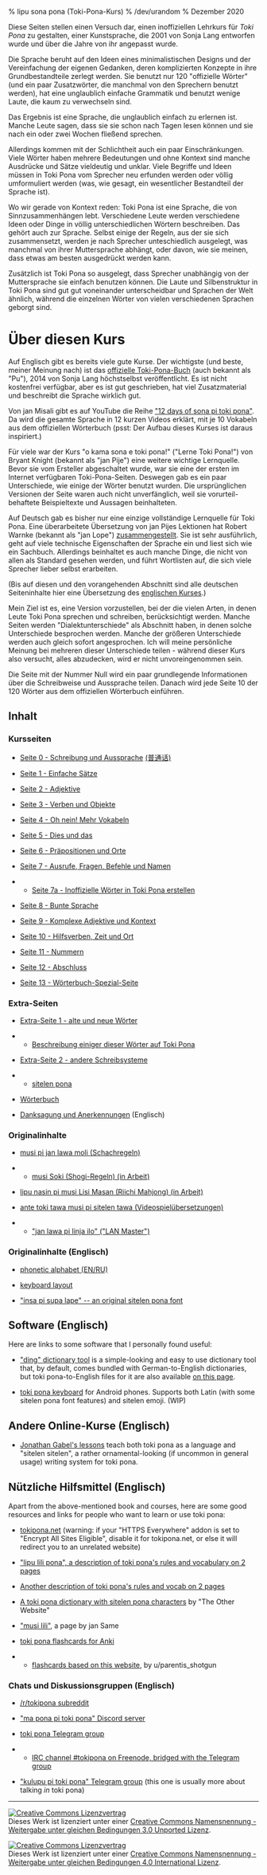 % lipu sona pona (Toki-Pona-Kurs)
% /dev/urandom
% Dezember 2020

Diese Seiten stellen einen Versuch dar, einen inoffiziellen Lehrkurs für *Toki
Pona* zu gestalten, einer Kunstsprache, die 2001 von Sonja Lang entworfen wurde
und über die Jahre von ihr angepasst wurde.

Die Sprache beruht auf den Ideen eines minimalistischen Designs und der 
Vereinfachung der eigenen Gedanken, deren komplizierten Konzepte in ihre 
Grundbestandteile zerlegt werden.
Sie benutzt nur 120 "offizielle Wörter" (und ein paar Zusatzwörter, die manchmal 
von den Sprechern benutzt werden), hat eine unglaublich einfache Grammatik und 
benutzt wenige Laute, die kaum zu verwechseln sind.

Das Ergebnis ist eine Sprache, die unglaublich einfach zu erlernen ist. Manche Leute 
sagen, dass sie sie schon nach Tagen lesen können und sie nach ein oder zwei Wochen 
fließend sprechen.

Allerdings kommen mit der Schlichtheit auch ein paar Einschränkungen. Viele Wörter haben
mehrere Bedeutungen und ohne Kontext sind manche Ausdrücke und Sätze vieldeutig und unklar. 
Viele Begriffe und Ideen müssen in Toki Pona vom Sprecher neu erfunden werden oder völlig 
umformuliert werden (was, wie gesagt, ein wesentlicher Bestandteil der Sprache ist).

Wo wir gerade von Kontext reden: Toki Pona ist eine Sprache, die von Sinnzusammenhängen lebt. 
Verschiedene Leute werden verschiedene Ideen oder Dinge in völlig unterschiedlichen Wörtern 
beschreiben. Das gehört auch zur Sprache. Selbst einige der Regeln, aus der sie sich zusammensetzt, 
werden je nach Sprecher unteschiedlich ausgelegt, was manchmal von ihrer Muttersprache abhängt, 
oder davon, wie sie meinen, dass etwas am besten ausgedrückt werden kann.

Zusätzlich ist Toki Pona so ausgelegt, dass Sprecher unabhängig von der Muttersprache sie einfach 
benutzen können. Die Laute und Silbenstruktur in Toki Pona sind gut gut voneinander unterscheidbar 
und Sprachen der Welt ähnlich, während die einzelnen Wörter von vielen verschiedenen Sprachen geborgt 
sind.

# Über diesen Kurs

Auf Englisch gibt es bereits viele gute Kurse. Der wichtigste (und beste, meiner Meinung nach) ist das 
[offizielle Toki-Pona-Buch](https://tokipona.org/) (auch bekannt als "Pu"), 2014 von Sonja Lang höchstselbst veröffentlicht. Es ist nicht kostenfrei verfügbar, aber es ist gut geschrieben, hat viel Zusatzmaterial und 
beschreibt die Sprache wirklich gut.

Von jan Misali gibt es auf YouTube die Reihe ["12 days of sona pi toki pona"](https://www.youtube.com/watch?v=4L-dvvng4Zc). 
Da wird die gesamte Sprache in 12 kurzen Videos erklärt, mit je 10 Vokabeln aus dem offiziellen Wörterbuch 
(psst: Der Aufbau dieses Kurses ist daraus inspiriert.)

Für viele war der Kurs "o kama sona e toki pona!" ("Lerne Toki Pona!") von Bryant Knight (bekannt als 
"jan Pije") eine weitere wichtige Lernquelle. Bevor sie vom Ersteller abgeschaltet wurde, war sie eine der 
ersten im Internet verfügbaren Toki-Pona-Seiten. Deswegen gab es ein paar Unterschiede, wie einige der Wörter 
benutzt wurden. Die ursprünglichen Versionen der Seite waren auch nicht unverfänglich, weil sie vorurteil-behaftete Beispieltexte und Aussagen beinhalteten.

Auf Deutsch gab es bisher nur eine einzige vollständige Lernquelle für Toki Pona. Eine überarbeitete 
Übersetzung von jan Pijes Lektionen hat Robert Warnke (bekannt als "jan Lope") [zusammengestellt](https://jan-lope.github.io/Toki_Pona_Lektionen_Deutsch/). Sie ist sehr ausführlich, 
geht auf viele technische Eigenschaften der Sprache ein und liest sich wie ein Sachbuch. Allerdings beinhaltet 
es auch manche Dinge, die nicht von allen als Standard gesehen werden, und führt Wortlisten auf, die 
sich viele Sprecher lieber selbst erarbeiten. 

(Bis auf diesen und den vorangehenden Abschnitt sind alle deutschen Seiteninhalte hier eine Übersetzung des 
[englischen Kurses](index.html).)

Mein Ziel ist es, eine Version vorzustellen, bei der die vielen Arten, in denen
Leute Toki Pona sprechen und schreiben, berücksichtigt werden. Manche Seiten werden 
"Dialektunterschiede" als Abschnitt haben, in denen solche Unterschiede besprochen 
werden. Manche der größeren Unterschiede werden auch gleich sofort angesprochen. 
Ich will meine persönliche Meinung bei mehreren dieser Unterschiede teilen - während 
dieser Kurs also versucht, alles abzudecken, wird er nicht unvoreingenommen sein.

Die Seite mit der Nummer Null wird ein paar grundlegende Informationen über die 
Schreibweise und Aussprache teilen. Danach wird jede Seite 10 der 120 Wörter aus dem 
offiziellen Wörterbuch einführen.

## Inhalt

### Kursseiten

* [Seite 0 - Schreibung und Aussprache](de_0.html) [(普通话)](zh_0.html)

* [Seite 1 - Einfache Sätze](de_1.html)

* [Seite 2 - Adjektive](de_2.html)

* [Seite 3 - Verben und Objekte](de_3.html)

* [Seite 4 - Oh nein! Mehr Vokabeln](de_4.html)

* [Seite 5 - Dies und das](de_5.html)

* [Seite 6 - Präpositionen und Orte](de_6.html)

* [Seite 7 - Ausrufe, Fragen, Befehle und Namen](de_7.html)

* * [Seite 7a - Inoffizielle Wörter in Toki Pona erstellen](de_7a.html)

* [Seite 8 - Bunte Sprache](de_8.html)

* [Seite 9 - Komplexe Adjektive und Kontext](de_9.html)

* [Seite 10 - Hilfsverben, Zeit und Ort](de_10.html)

* [Seite 11 - Nummern](de_11.html)

* [Seite 12 - Abschluss](de_12.html)

* [Seite 13 - Wörterbuch-Spezial-Seite](de_13.html)

### Extra-Seiten

* [Extra-Seite 1 - alte und neue Wörter](de_x1.html)
* * [Beschreibung einiger dieser Wörter auf Toki Pona](nimi_pi_pu_ala.html)

* [Extra-Seite 2 - andere Schreibsysteme](de_x2.html)
* * [sitelen pona](de_sitelen_pona.html)

* [Wörterbuch](de_dictionary.html)

* [Danksagung und Anerkennungen](credits.html) (Englisch)

### Originalinhalte

* [musi pi jan lawa moli (Schachregeln)](chess.html)

* * [musi Soki (Shogi-Regeln) (in Arbeit)](shogi.html)

* [lipu nasin pi musi Lisi Masan (Riichi Mahjong) (in Arbeit)](riichi_mahjong.html)

* [ante toki tawa musi pi sitelen tawa (Videospielübersetzungen)](game_patches.html)

* * ["jan lawa pi linja ilo" ("LAN Master")](jan_lawa_pi_linja_ilo.html)

### Originalinhalte (Englisch)

* [phonetic alphabet (EN/RU)](phonetic_alphabet.html)

* [keyboard layout](keyboard.html)

* ["insa pi supa lape" -- an original sitelen pona font](supalape.html)

## Software (Englisch)

Here are links to some software that I personally found useful:

* ["ding" dictionary tool](http://www-user.tu-chemnitz.de/~fri/ding/) is a
simple-looking and easy to use dictionary tool that, by default, comes bundled
with German-to-English dictionaries, but toki pona-to-English files for it are
also available [on this
page](https://jan-lope.github.io/Toki_Pona_lessons_English/).

* [toki pona keyboard](https://github.com/timeopochin/tokiponakeyboard) for
  Android phones. Supports both Latin (with some sitelen pona font features) and
  sitelen emoji. (WIP)

## Andere Online-Kurse (Englisch)

* [Jonathan Gabel's lessons](https://jonathangabel.com/toki-pona) teach both
  toki pona as a language and "sitelen sitelen", a rather ornamental-looking (if
  uncommon in general usage) writing system for toki pona.

## Nützliche Hilfsmittel (Englisch)

Apart from the above-mentioned book and courses, here are some good resources
and links for people who want to learn or use toki pona:

* [tokipona.net](http://tokipona.net) (warning: if your "HTTPS Everywhere" addon
  is set to "Encrypt All Sites Eligible", disable it for tokipona.net, or else
  it will redirect you to an unrelated website)

* ["lipu lili pona", a description of toki pona's rules and vocabulary on 2 
 pages](https://neocities.org/site/lipu-lili-pona)

* [Another description of toki pona's rules and vocab on 2
  pages](https://morr.cc/toki-pona-cheat-sheet/)

* [A toki pona dictionary with sitelen pona
 characters](https://theotherwebsite.com/tokipona/) by "The Other Website"

* ["musi lili"](https://musilili.net/), a page by jan Same

* [toki pona flashcards for Anki](https://ankiweb.net/shared/decks/toki%20pona)

* * [flashcards based on this
website](https://ankiweb.net/shared/info/204928497), by u/parentis\_shotgun

### Chats und Diskussionsgruppen (Englisch)

* [/r/tokipona subreddit](https://reddit.com/r/tokipona)

* ["ma pona pi toki pona" Discord server](https://discord.gg/Byqn5z9)

* [toki pona Telegram group](https://telegram.me/joinchat/BLVsYz92zHUp2h2TYp9kTA)
* * [IRC channel #tokipona on Freenode, bridged with the Telegram group](ircs://freenode.org:6697/#tokipona)

* ["kulupu pi toki pona" Telegram group](https://t.me/kulupupitokipona) (this
  one is usually more about talking _in_ toki pona)

---

<a rel="license" href="http://creativecommons.org/licenses/by-sa/3.0/"><img
alt="Creative Commons Lizenzvertrag" style="border-width:0"
src="https://i.creativecommons.org/l/by-sa/3.0/88x31.png" /></a><br />Dieses
Werk ist lizenziert unter einer <a rel="license"
href="http://creativecommons.org/licenses/by-sa/3.0/">Creative Commons
Namensnennung - Weitergabe unter gleichen Bedingungen 3.0 Unported Lizenz</a>.

<a rel="license" href="http://creativecommons.org/licenses/by-sa/4.0/"><img
alt="Creative Commons Lizenzvertrag" style="border-width:0"
src="https://i.creativecommons.org/l/by-sa/4.0/88x31.png" /></a><br />Dieses
Werk ist lizenziert unter einer <a rel="license"
href="http://creativecommons.org/licenses/by-sa/4.0/">Creative Commons
Namensnennung - Weitergabe unter gleichen Bedingungen 4.0 International
Lizenz</a>.
